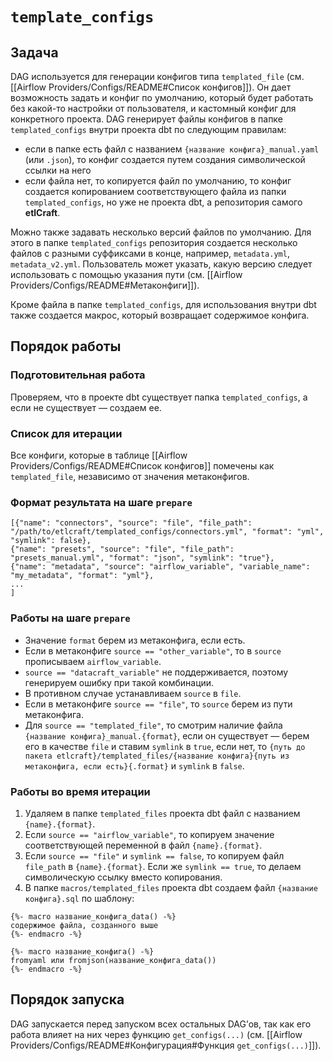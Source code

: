 # `template_configs`

## Задача
DAG используется для генерации конфигов типа `templated_file` (см. [[Airflow Providers/Configs/README#Список конфигов]]). Он дает возможность задать и конфиг по умолчанию, который будет работать без какой-то настройки от пользователя, и  кастомный конфиг для конкретного проекта. DAG генерирует файлы конфигов в папке `templated_configs` внутри проекта dbt по следующим правилам:
- если в папке есть файл с названием `{название конфига}_manual.yaml` (или `.json`), то конфиг создается путем создания символической ссылки на него
- если файла нет, то копируется файл по умолчанию, то конфиг создается копированием соответствующего файла из папки `templated_configs`, но уже не проекта dbt, а репозитория самого **etlCraft**.

Можно также задавать несколько версий файлов по умолчанию. Для этого в папке `templated_configs` репозитория создается несколько файлов с разными суффиксами в конце, например, `metadata.yml`, `metadata_v2.yml`. Пользователь может указать, какую версию следует использовать с помощью указания пути (см. [[Airflow Providers/Configs/README#Метаконфиги]]).

Кроме файла в папке `templated_configs`, для использования внутри dbt также создается макрос, который возвращает содержимое конфига.
## Порядок работы
### Подготовительная работа
Проверяем, что в проекте dbt существует папка `templated_configs`, а если не существует — создаем ее.
### Список для итерации
Все конфиги, которые в таблице [[Airflow Providers/Configs/README#Список конфигов]] помечены как `templated_file`, независимо от значения метаконфигов.
### Формат результата на шаге `prepare`
```
[{"name": "connectors", "source": "file", "file_path": "/path/to/etlcraft/templated_configs/connectors.yml", "format": "yml", "symlink": false},
{"name": "presets", "source": "file", "file_path": "presets_manual.yml", "format": "json", "symlink": "true"},
{"name": "metadata", "source": "airflow_variable", "variable_name": "my_metadata", "format": "yml"},
...
]
```
### Работы на шаге `prepare`
- Значение `format` берем из метаконфига, если есть.
- Если в метаконфиге `source == "other_variable"`, то в `source` прописываем `airflow_variable`.
- `source == "datacraft_variable"` не поддерживается, поэтому генерируем ошибку при такой комбинации.
- В противном случае устанавливаем `source` в `file`.
- Если в метаконфиге `source == "file"`, то `source` берем из пути метаконфига. 
- Для `source == "templated_file"`, то смотрим наличие файла  `{название конфига}_manual.{format}`, если он существует — берем его в качестве `file` и ставим `symlink` в `true`, если нет, то `{путь до пакета etlcraft}/templated_files/{название конфига}{путь из метаконфига, если есть}{.format}` и `symlink` в `false`.
### Работы во время итерации
1. Удаляем в папке `templated_files` проекта dbt файл с названием `{name}.{format}`.
2. Если `source == "airflow_variable"`, то копируем значение соответствующей переменной в файл `{name}.{format}`.
3. Если `source == "file"` и `symlink == false`, то копируем файл `file_path` в `{name}.{format}`. Если же `symlink == true`, то делаем символическую ссылку вместо копирования.
4. В папке `macros/templated_files` проекта dbt создаем файл `{название конфига}.sql` по шаблону:
```
{%- macro название_конфига_data() -%}
содержимое файла, созданного выше
{%- endmacro -%}

{%- macro название_конфига() -%}
fromyaml или fromjson(название_конфига_data())
{%- endmacro -%}
```
## Порядок запуска
DAG запускается перед запуском всех остальных DAG’ов, так как его работа влияет на них через функцию `get_configs(...)` (см. [[Airflow Providers/Configs/README#Конфигурация#Функция `get_configs(...)`]]).